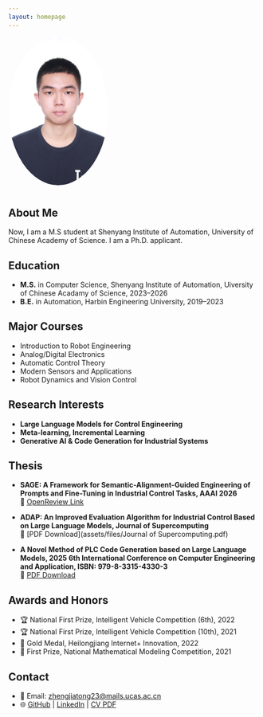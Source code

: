 ```yaml
---
layout: homepage
---
```


<img src="assets/img/avatar.jpg" alt="Jiatong Zheng" width="200" style="border-radius: 50%; margin-bottom: 10px;" />

## About Me

Now, I am a M.S student at Shenyang Institute of Automation, University of Chinese Academy of Science. I am a Ph.D. applicant.

## Education

- **M.S.** in Computer Science, Shenyang Institute of Automation, Uiversity of Chinese Acadamy of Science, 2023–2026  
- **B.E.** in Automation, Harbin Engineering University, 2019–2023

## Major Courses

- Introduction to Robot Engineering  
- Analog/Digital Electronics  
- Automatic Control Theory  
- Modern Sensors and Applications  
- Robot Dynamics and Vision Control  

## Research Interests

- **Large Language Models for Control Engineering**  
- **Meta-learning, Incremental Learning**  
- **Generative AI & Code Generation for Industrial Systems**
## Thesis
- **SAGE: A Framework for Semantic-Alignment-Guided Engineering of Prompts and Fine-Tuning in Industrial Control Tasks, AAAI 2026**  
  📄 [OpenReview Link](https://openreview.net/forum?id=5uMaaqRpIu)

- **ADAP: An Improved Evaluation Algorithm for Industrial Control Based on Large Language Models, Journal of Supercomputing**  
  📑 [PDF Download](assets/files/Journal of Supercomputing.pdf)

- **A Novel Method of PLC Code Generation based on Large Language Models, 2025 6th International Conference on Computer Engineering and Application, ISBN: 979-8-3315-4330-3**  
  📑 [PDF Download](assets/files/EI+PLC+LLM+2025.pdf)
## Awards and Honors

- 🏆 National First Prize, Intelligent Vehicle Competition (6th), 2022  
- 🏆 National First Prize, Intelligent Vehicle Competition (10th), 2021  
- 🏅 Gold Medal, Heilongjiang Internet+ Innovation, 2022  
- 🥇 First Prize, National Mathematical Modeling Competition, 2021

## Contact

- 📧 Email: zhengjiatong23@mails.ucas.ac.cn  
- 🌐 [GitHub](https://github.com/ZzzJjt) | [LinkedIn](https://www.linkedin.com/in/jiatong-zheng-9721aa208/) | [CV PDF](assets/files/CV.pdf)
